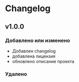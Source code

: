 # Changelog

## v1.0.0

### Добавлено или изменено
- Добавлен changelog
- добавлена лицензия
- обновлено описание проекта

### Удалено



